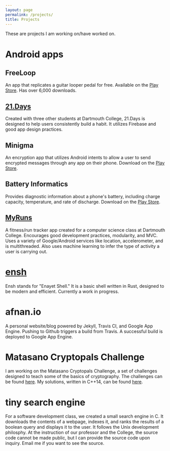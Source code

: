 ```yaml
---
layout: page
permalink: /projects/
title: Projects
---
```


These are projects I am working on/have worked on. 

# Android apps

## FreeLoop 
An app that replicates a guitar looper pedal for free. Available on 
the [Play Store](https://play.google.com/store/apps/details?id=com.enayet.loopr). 
Has over 6,000 downloads.

## [21.Days](https://github.com/afnanenayet/21.Days)
Created with three other students at Dartmouth College, 21.Days is designed 
to help users consistently build a habit. It utilizes Firebase and good app 
design practices.

## Minigma
An encryption app that utilizes Android intents to allow a user to send encrypted 
messages through any app on their phone. Download on the 
[Play Store](https://play.google.com/store/apps/details?id=com.enayet.minigma).

## Battery Informatics
Provides diagnostic information about a phone's battery, including charge 
capacity, temperature, and rate of discharge. Download on the 
[Play Store](https://play.google.com/store/apps/details?id=com.enayet.powinfo).

## [MyRuns](https://github.com/afnanenayet/MyRuns6)
A fitness/run tracker app created for a computer science class at Dartmouth College. 
Encourages good development practices, modularity, and MVC. Uses a variety of 
Google/Android services like location, accelerometer, and is multithreaded. 
Also uses machine learning to infer the type of activity a user is carrying out.

# [ensh](https://github.com/afnanenayet/Enayet-Shell)
Ensh stands for "Enayet Shell." It is a basic shell written in Rust, designed 
to be modern and efficient. Currently a work in progress. 

# afnan.io
A personal website/blog powered by Jekyll, Travis CI, and Google App Engine. Pushing to 
Github triggers a build from Travis. A successful build is deployed to 
Google App Engine. 

# Matasano Cryptopals Challenge
I am working on the Matasano Cryptopals Challenge, a set of challenges designed 
to teach some of the basics of cryptography. The challenges can be found 
[here](https://cryptopals.com). My solutions, written in C++14, can be found 
[here](https://github.com/afnanenayet/Cryptopals_Challenge).

# tiny search engine
For a software development class, we created a small search engine in C. 
It downloads the contents of a webpage, indexes it, and ranks the results 
of a boolean query and displays it to the user. It follows the Unix development 
philosphy. At the instruction of our professor and the College, the source code 
cannot be made public, but I can provide the source code upon inquiry. 
Email me if you want to see the source. 

